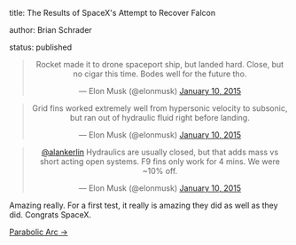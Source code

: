 title: The Results of SpaceX's Attempt to Recover Falcon

author: Brian Schrader

status: published


<center>

<blockquote class="twitter-tweet" lang="en"><p>Rocket made it to drone spaceport ship, but landed hard. Close, but no cigar this time. Bodes well for the future tho.</p>&mdash; Elon Musk (@elonmusk) <a href="https://twitter.com/elonmusk/status/553855109114101760">January 10, 2015</a></blockquote> <script async src="//platform.twitter.com/widgets.js" charset="utf-8"></script>



<blockquote class="twitter-tweet" lang="en"><p>Grid fins worked extremely well from hypersonic velocity to subsonic, but ran out of hydraulic fluid right before landing.</p>&mdash; Elon Musk (@elonmusk) <a href="https://twitter.com/elonmusk/status/553963793056030721">January 10, 2015</a></blockquote> <script async src="//platform.twitter.com/widgets.js" charset="utf-8"></script>



<blockquote class="twitter-tweet" lang="en"><p><a href="https://twitter.com/alankerlin">@alankerlin</a> Hydraulics are usually closed, but that adds mass vs short acting open systems. F9 fins only work for 4 mins. We were ~10% off.</p>&mdash; Elon Musk (@elonmusk) <a href="https://twitter.com/elonmusk/status/554023312033341440">January 10, 2015</a></blockquote> <script async src="//platform.twitter.com/widgets.js" charset="utf-8"></script>

</center>



Amazing really. For a first test, it really is amazing they did as well as they did. Congrats SpaceX.



[Parabolic Arc &#8594;](http://www.parabolicarc.com/2015/01/10/elon-musk-explains-spacex-falcon-9-recovery-attempt/)
